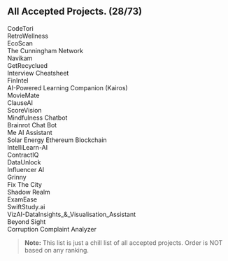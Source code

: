 ## All Accepted Projects. (28/73)
CodeTori  
RetroWellness  
EcoScan  
The Cunningham Network  
Navikam  
GetRecyclued  
Interview Cheatsheet  
FinIntel  
AI-Powered Learning Companion (Kairos)  
MovieMate  
ClauseAI  
ScoreVision  
Mindfulness Chatbot  
Brainrot Chat Bot  
Me AI Assistant  
Solar Energy Ethereum Blockchain  
IntelliLearn-AI  
ContractIQ  
DataUnlock  
Influencer AI  
Grinny  
Fix The City  
Shadow Realm  
ExamEase  
SwiftStudy.ai  
VizAI-DataInsights_&_Visualisation_Assistant  
Beyond Sight  
Corruption Complaint Analyzer

> **Note:** This list is just a chill list of all accepted projects. Order is NOT based on any ranking.